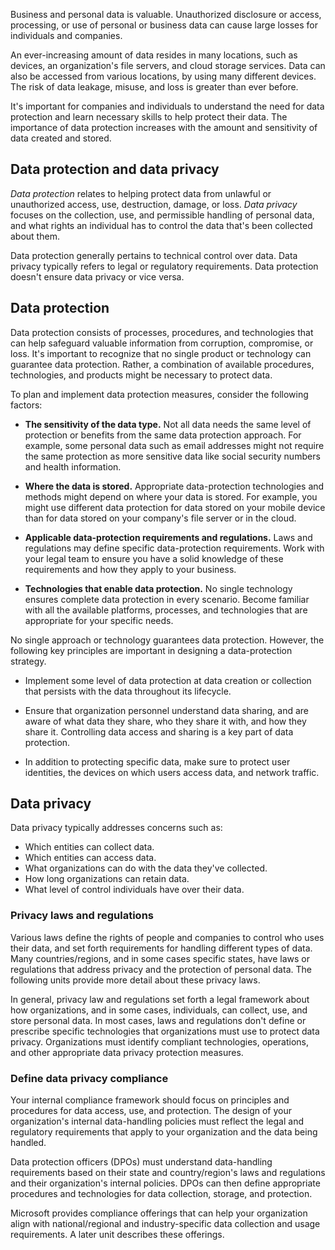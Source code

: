 Business and personal data is valuable. Unauthorized disclosure or access, processing, or use of personal or business data can cause large losses for individuals and companies.

An ever-increasing amount of data resides in many locations, such as devices, an organization's file servers, and cloud storage services. Data can also be accessed from various locations, by using many different devices. The risk of data leakage, misuse, and loss is greater than ever before.

It's important for companies and individuals to understand the need for data protection and learn necessary skills to help protect their data. The importance of data protection increases with the amount and sensitivity of data created and stored.

## Data protection and data privacy

*Data protection* relates to helping protect data from unlawful or unauthorized access, use, destruction, damage, or loss. *Data privacy* focuses on the collection, use, and permissible handling of personal data, and what rights an individual has to control the data that's been collected about them.

Data protection generally pertains to technical control over data. Data privacy typically refers to legal or regulatory requirements. Data protection doesn't ensure data privacy or vice versa.

## Data protection

Data protection consists of processes, procedures, and technologies that can help safeguard valuable information from corruption, compromise, or loss. It's important to recognize that no single product or technology can guarantee data protection. Rather, a combination of available procedures, technologies, and products might be necessary to protect data.

To plan and implement data protection measures, consider the following factors:

- **The sensitivity of the data type.** Not all data needs the same level of protection or benefits from the same data protection approach. For example, some personal data such as email addresses might not require the same protection as more sensitive data like social security numbers and health information.

- **Where the data is stored.** Appropriate data-protection technologies and methods might depend on where your data is stored. For example, you might use different data protection for data stored on your mobile device than for data stored on your company's file server or in the cloud.

- **Applicable data-protection requirements and regulations.** Laws and regulations may define specific data-protection requirements. Work with your legal team to ensure you have a solid knowledge of these requirements and how they apply to your business.

- **Technologies that enable data protection.** No single technology ensures complete data protection in every scenario. Become familiar with all the available platforms, processes, and technologies that are appropriate for your specific needs.

No single approach or technology guarantees data protection. However, the following key principles are important in designing a data-protection strategy.

- Implement some level of data protection at data creation or collection that persists with the data throughout its lifecycle.

- Ensure that organization personnel understand data sharing, and are aware of what data they share, who they share it with, and how they share it. Controlling data access and sharing is a key part of data protection.

- In addition to protecting specific data, make sure to protect user identities, the devices on which users access data, and network traffic.

## Data privacy

Data privacy typically addresses concerns such as:

- Which entities can collect data.
- Which entities can access data.
- What organizations can do with the data they've collected.
- How long organizations can retain data.
- What level of control individuals have over their data.

### Privacy laws and regulations

Various laws define the rights of people and companies to control who uses their data, and set forth requirements for handling different types of data. Many countries/regions, and in some cases specific states, have laws or regulations that address privacy and the protection of personal data. The following units provide more detail about these privacy laws.

In general, privacy law and regulations set forth a legal framework about how organizations, and in some cases, individuals, can collect, use, and store personal data. In most cases, laws and regulations don't define or prescribe specific technologies that organizations must use to protect data privacy. Organizations must identify compliant technologies, operations, and other appropriate data privacy protection measures.

### Define data privacy compliance

Your internal compliance framework should focus on principles and procedures for data access, use, and protection. The design of your organization's internal data-handling policies must reflect the legal and regulatory requirements that apply to your organization and the data being handled. 

Data protection officers (DPOs) must understand data-handling requirements based on their state and country/region's laws and regulations and their organization's internal policies. DPOs can then define appropriate procedures and technologies for data collection, storage, and protection.

Microsoft provides compliance offerings that can help your organization align with national/regional and industry-specific data collection and usage requirements. A later unit describes these offerings.
